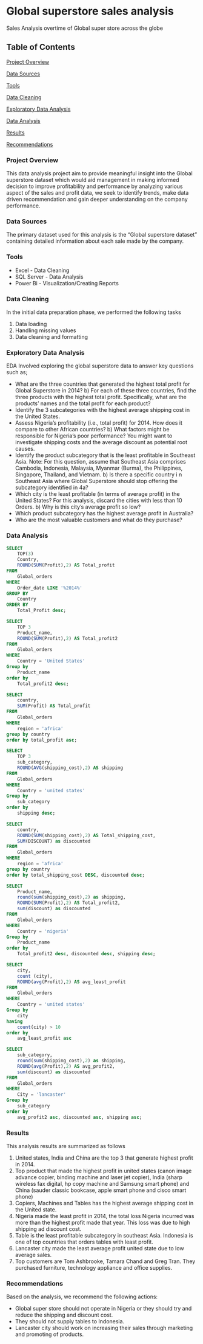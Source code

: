 # Global superstore sales analysis
Sales Analysis overtime of Global super store across the globe

## Table of Contents

[Project Overview](#project-overview)

[Data Sources](#data-sources)

[Tools](#tools)

[Data Cleaning](#data-cleaning)

[Exploratory Data Analysis](#exploratory-data-analysis)

[Data Analysis](#data-analysis)

[Results](#results)

[Recommendations](#recommendations)

### Project Overview

This data analysis project aim to provide meaningful insight into the Global superstore dataset which would aid management in making informed decision to improve profitability and performance by analyzing various aspect of the sales and profit data, we seek to identify trends, make data driven recommendation and gain deeper understanding on the company performance.

### Data Sources

The primary dataset used for this analysis is the “Global superstore dataset” containing detailed information about each sale made by the company.

### Tools

- Excel - Data Cleaning
- SQL Server - Data Analysis
- Power Bi - Visualization/Creating Reports

### Data Cleaning

In the initial data preparation phase, we performed the following tasks
1.	Data loading
2.	Handling missing values
3.	Data cleaning and formatting 

### Exploratory Data Analysis 

EDA Involved exploring the global superstore data to answer key questions such as;
- What are the three countries that generated the highest total profit for Global Superstore in 2014? b) For each of these three countries, find the three products with the highest 
total profit. Specifically, what are the products’ names and the total profit for each product? 
- Identify the 3 subcategories with the highest average shipping cost in the United States. 
- Assess Nigeria’s profitability (i.e., total profit) for 2014. How does it compare to other African countries? b) What factors might be responsible for Nigeria’s poor performance? You might want to investigate shipping costs and the average discount as potential root causes.
- Identify the product subcategory that is the least profitable in Southeast Asia. Note: For this question, assume that Southeast Asia comprises Cambodia, Indonesia, Malaysia, Myanmar (Burma), the Philippines, Singapore, Thailand, and Vietnam. b) Is there a specific country i n Southeast Asia where Global Superstore should stop offering the subcategory identified in 4a? 
- Which city is the least profitable (in terms of average profit) in the United States? For this analysis, discard the cities with less than 10 Orders. b) Why is this city’s average profit so low? 
- Which product subcategory has the highest average profit in Australia?
- Who are the most valuable customers and what do they purchase?

### Data Analysis

```sql
SELECT 
	TOP(3) 
	Country,
	ROUND(SUM(Profit),2) AS Total_profit
FROM 
	Global_orders
WHERE
	Order_date LIKE '%2014%'
GROUP BY
	Country
ORDER BY
	Total_Profit desc;
```
```sql
SELECT
	TOP 3
	Product_name,
	ROUND(SUM(Profit),2) AS Total_profit2
FROM
	Global_orders
WHERE
	Country = 'United States'
Group by
	Product_name
order by
	Total_profit2 desc;
```
```sql
SELECT
	country,
	SUM(Profit) AS Total_profit
FROM
	Global_orders
WHERE
	region = 'africa'
group by country
order by total_profit asc;
```
```sql
SELECT
	TOP 3
	sub_category,
	ROUND(AVG(shipping_cost),2) AS shipping
FROM
	Global_orders
WHERE
	Country = 'united states'
Group by
	sub_category
order by
	shipping desc;
```
```sql
SELECT
	country,
	ROUND(SUM(shipping_cost),2) AS Total_shipping_cost,
	SUM(DISCOUNT) as discounted
FROM
	Global_orders
WHERE
	region = 'africa'
group by country
order by total_shipping_cost DESC, discounted desc;
```
```sql
SELECT
	Product_name,
	round(sum(shipping_cost),2) as shipping,
	ROUND(SUM(Profit),2) AS Total_profit2,
	sum(discount) as discounted
FROM
	Global_orders
WHERE
	Country = 'nigeria'
Group by
	Product_name
order by
	Total_profit2 desc, discounted desc, shipping desc;
```
```sql
SELECT
	city,
	count (city),
	ROUND(avg(Profit),2) AS avg_least_profit
FROM
	Global_orders
WHERE
	Country = 'united states'
Group by
	city
having
	count(city) > 10
order by
	avg_least_profit asc
```
```sql
SELECT
	sub_category,
	round(sum(shipping_cost),2) as shipping,
	ROUND(avg(Profit),2) AS avg_profit2,
	sum(discount) as discounted
FROM
	Global_orders
WHERE
	City = 'lancaster'
Group by
	sub_category
order by
	avg_profit2 asc, discounted asc, shipping asc;
```

### Results

This analysis results are summarized as follows
1.	United states, India and China are the top 3 that generate highest profit in 2014.
2.	Top product that made the highest profit in united states (canon image advance copier, binding machine and laser jet copier), India (sharp wireless fax digital, hp copy machine and Samsung smart phone) and China (sauder classic bookcase, apple smart phone and cisco smart phone)
3.	Copiers, Machines and Tables has the highest average shipping cost in the United state.
4.	Nigeria made the least profit in 2014, the total loss Nigeria incurred was more than the highest profit made that year. This loss was due to high shipping ad discount cost.
5.	Table is the least profitable subcategory in southeast Asia. Indonesia is one of top countries that orders tables with least profit.
6.	Lancaster city made the least average profit united state due to low average sales.
7.	Top customers are Tom Ashbrooke, Tamara Chand and Greg Tran. They purchased furniture, technology appliance and office supplies.

### Recommendations

Based on the analysis, we recommend the following actions:
- Global super store should not operate in Nigeria or they should try and reduce the shipping and discount cost.
- They should not supply tables to Indonesia.
- Lancaster city should work on increasing their sales through marketing and promoting of products.









